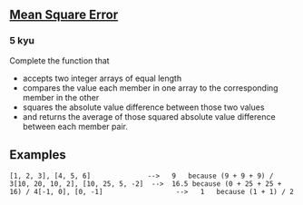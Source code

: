<h2><a href=https://www.codewars.com/kata/51edd51599a189fe7f000015/train/javascript target="_blank">Mean Square Error</a></h2><h3>5 kyu</h3><p>Complete the function that </p><ul><li>accepts two integer arrays of equal length</li><li>compares the value each member in one array to the corresponding member in the other</li><li>squares the absolute value difference between those two values</li><li>and returns the average of those squared absolute value difference between each member pair.</li></ul><h2 id="examples">Examples</h2><pre><code>[1, 2, 3], [4, 5, 6]              --&gt;   9   because (9 + 9 + 9) / 3[10, 20, 10, 2], [10, 25, 5, -2]  --&gt;  16.5 because (0 + 25 + 25 + 16) / 4[-1, 0], [0, -1]                  --&gt;   1   because (1 + 1) / 2</code></pre>